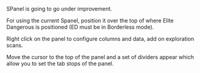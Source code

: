 SPanel is going to go under improvement.

For using the current Spanel, position it over the top of where Elite Dangerous is positioned (ED must be in Borderless mode).  

Right click on the panel to configure columns and data, add on exploration scans.

Move the cursor to the top of the panel and a set of dividers appear which allow you to set the tab stops of the panel.